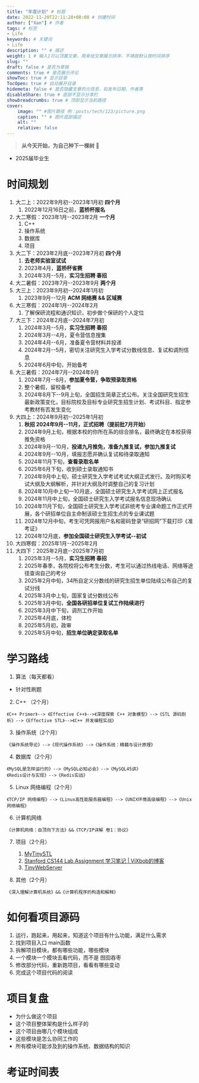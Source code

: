 ```yaml
---
title: "年度计划" # 标题
date: 2022-11-20T22:11:28+08:00 # 创建时间
author: ["Xan"] # 作者
tags: # 标签
- Life
keywords: # 关键词
- Life
description: "" # 描述
weight: 1 # 输入1可以顶置文章，用来给文章展示排序，不填就默认按时间排序
slug: ""
draft: false # 是否为草稿
comments: true # 是否展示评论
showToc: true # 显示目录
TocOpen: true # 自动展开目录
hidemeta: false # 是否隐藏文章的元信息，如发布日期、作者等
disableShare: true # 底部不显示分享栏
showbreadcrumbs: true # 顶部显示当前路径
cover:
    image: "" #图片路径 例：posts/tech/123/picture.png
    caption: "" # 图片底部描述
    alt: ""
    relative: false
---
```


> **从今天开始，为自己种下一棵树** 🌳
- 2025届毕业生 
# 时间规划
1. 大二上：2022年9月初--2023年1月初  **四个月**
	1. 2022年12月16日之前，**蓝桥杯报名**
2. 大二寒假：2023年1月--2023年2月 **一个月**
	1. C++
	2. 操作系统
	3. 数据库
	4. 项目	
3. 大二下：2023年2月底--2023年7月初 **四个月**
	1. **去老师实验室试试**
	2. 2023年4月，**蓝桥杯省赛**
	3. 2024年3月--5月，**实习生招聘  春招**
4. 大二暑假：2023年7月--2023年9月 **两个月**
5. 大三上：2023年9月初--2024年1月初  
	1. 2023年9月--12月 **ACM 网络赛 && 区域赛**
6. 大三寒假：2024年1月--2024年2月 
	1. 了解保研流程和通识知识，初步做个保研的个人定位
7. 大三下：2024年2月底--2024年7月初 
	1. 2024年3月--5月，**实习生招聘 春招** 
	2. 2024年3月--4月，夏令营信息搜集
	3. 2024年4月--6月，准备夏令营材料并投递
	4. 2024年2月--5月，密切关注研究生入学考试分数线信息、复试和调剂信息
	5. 2024年6月中旬，开始备考
8. 大三暑假：2024年7月--2024年9月 
	1. 2024年7月--8月，**参加夏令营，争取预录取资格**
	2. 整个暑假，留校备考
	3. 2024年8月下--9月上旬，全国招生简章正式公布。关注全国研究生招生最新政策变化，目标院校及目标专业研究生招生计划、考试科目、指定参考教材有否发生变化
9. 大四上：2024年9月初--2025年1月初  
	1. **秋招  2024年9月--11月，正式招聘（提前批7月开始）**
	2. 2024年9月上旬，根据本校的你所在系的综合排名，最终确定在本校获得推免资格
	3. 2024年9月--10月，**投递九月推免，准备九推复试，参加九推复试**
	4. 2024年9月--10月，填报志愿并确认复试和待录取通知
	5. 2024年11月下旬，**查看录取名单**
	6. 2025年6月下旬，收到硕士录取通知书
	7. 2024年9月中上旬，硕士研究生入学考试考试大纲正式发行。及时购买考试大纲及大纲解析，并针对大纲及时调整自己的复习计划
	8. 2024年10月中上旬—10月底，全国硕士研究生入学考试网上正式报名
	9. 2024年11月中上旬，全国硕士研究生入学考试报名信息现场确认
	10. 2024年11月下旬，全国硕士研究生入学考试非统考专业课命题工作正式开展，各个研招单位自主命制该硕士生招生点的专业课试题
	11. 2024年12月中旬，考生可凭网报用户名和密码登录“研招网”下载打印《准考证》
	12. 2024年12月底，**参加全国硕士研究生入学考试--初试**
10. 大四寒假：2025年1月--2025年2月 
11. 大四下：2025年2月底--2025年7月初 
	1. 2025年3月--5月，**实习生招聘 春招** 
	2. 2025年春季，各院校将公布考生分数，考生可以通过热线电话、网络等途径查询自己的考分
	3. 2025年2月中旬，34所自定义分数线的研究生招生单位陆续公布自己的复试分线
	4. 2025年3月中上旬，国家复试分数线公布
	5. 2025年3月中旬，**全国各研招单位复试工作陆续进行**
	6. 2025年3月中下旬，调剂工作开始
	7. 2025年4月底，体检
	8. 2025年5月初，政审
	9. 2025年5月中旬，**招生单位确定录取名单**
# 学习路线
1. 算法（每天都看）
- 针对性刷题

2. C++ （2个月）
```
《C++ Primer》--> 《Effective C++》-->《深度探索 C++ 对象模型》-->《STL 源码剖析》-->《Effective STL》-->《C++ 并发编程实战》
```

3. 操作系统（2个月）
```
《操作系统导论》-->《现代操作系统》-->《操作系统：精髓与设计原理》
```

4. 数据库（2个月）
```
《MySQL是怎样运行的》-->《MySQL必知必会》-->《MySQL45讲》
《Redis设计与实现》-->《Redis实战》
```

5. Linux 网络编程（2个月）
```
《TCP/IP 网络编程》-->《Linux高性能服务器编程》-->《UNIX环境高级编程》-->《Unix网络编程》
```

6. 计算机网络
```
《计算机网络：自顶向下方法》&&《TCP/IP详解 卷1：协议》
```

7. 项目（2个月）
	1. [MyTinySTL](https://github.com/Alinshans/MyTinySTL)
	2. [Stanford CS144 Lab Assignment 学习笔记 | ViXbob的博客](https://vixbob.moe/25.html)
	3. [TinyWebServer](https://github.com/qinguoyi/TinyWebServer)


8. 其他（2个月）
```
《深入理解计算机系统》&&《计算机程序的构造和解释》
```

# 如何看项目源码
1. 运行，跑起来，用起来，知道这个项目有什么功能，满足什么需求 
2. 找到项目入口 main函数 
3. 拆解项目模块，都有哪些功能，哪些模块 
4. 一个模块一个模块去看代码，而不是 囫囵吞枣 
5. 修改部分代码，重新跑项目，看看有哪些变动 
6. 完成这个项目代码的阅读
# 项目复盘
-   为什么做这个项目
-   这个项目整体架构是什么样子的
-   这个项目由哪几个模块组成
-   这些模块是怎么协同工作的
-   所有模块可能涉及到的操作系统、数据结构的知识

# 考证时间表
